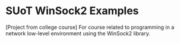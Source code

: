 # SUoT WinSock2 Examples
[Project from college course] For course related to programming in a network low-level environment using the WinSock2 library.
